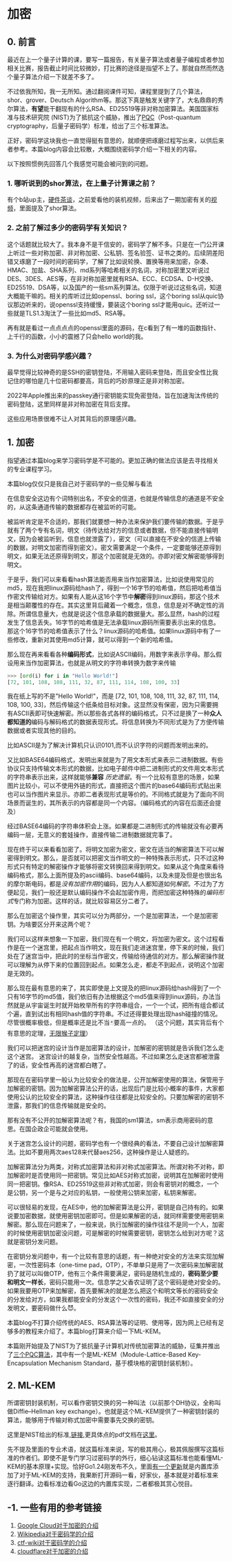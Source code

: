 # 加密

## 0. 前言

最近在上一个量子计算的课，要写一篇报告，有关量子算法或者量子编程或者参加相关比赛，报告截止时间比较微妙，打比赛的途径是指望不上了。那就自然而然选个量子算法介绍一下就差不多了。

不过依我所知，我一无所知。通过翻阅课件可知，课程里提到了几个算法，shor、grover、Deutsch Algorithm等。那这下真是触发关键字了，大名鼎鼎的秀尔算法，**有望**能干翻现有的什么RSA、ED25519等非对称加密算法。美国国家标准与技术研究院 (NIST)为了抵抗这个威胁，推出了[PQC](https://zh.wikipedia.org/wiki/%E5%90%8E%E9%87%8F%E5%AD%90%E5%AF%86%E7%A0%81%E5%AD%A6)（Post-quantum cryptography，后量子密码学）标准，给出了三个标准算法。

正好，密码学这块我也一直觉得挺有意思的，就顺便把琢磨过程写出来，以供后来者参考。本篇blog内容会比较散，大概围绕密码学介绍一下相关的内容。

以下按照惯例先回答几个我感觉可能会被问到的问题。

### 1. 哪听说到的shor算法，在上量子计算课之前？

有个b站up主，[硬件茶谈](https://space.bilibili.com/14871346)，之前爱看他的装机视频，后来出了一期加密有关的[视频](https://www.bilibili.com/video/BV1Eo4y1y7Dh/)，里面提及了shor算法。

### 2. 之前了解过多少的密码学有关知识？

这个话题就比较大了。我本身不是干信安的，密码学了解不多。只是在一门公开课上听过一些对称加密、非对称加密、公私钥、签名验签、证书之类的。后续阴差阳错又琢磨了一段时间的密码学，了解了比如说轮换、置换等用来加密，杂凑、HMAC、加盐、SHA系列、md系列等哈希相关的名词，对称加密里又听说过DES、3DES、AES等，在非对称加密里就有RSA、ECC、ECDSA、D-H交换、ED25519、DSA等，以及国产的一些sm系列算法。仅限于听说过这些名词，知道大概能干嘛的。相关的库听过比如openssl、boring ssl，这个boring ssl从quic协议那边听来的，说openssl支持缓慢，要装这个boring ssl才能用quic。还听过一些就是TLS1.3淘汰了一些比如md5、RSA等。

再有就是看过一点点点点的openssl里面的源码，在c看到了有一堆的函数指针、上千行的函数，小小的震撼了只会hello world的我。

### 3. 为什么对密码学感兴趣？

最早觉得比较神奇的是SSH的密钥登陆，不用输入密码来登陆，而且安全性比我记住的哪怕是几十位密码都要高，背后的巧妙原理正是非对称加密。

2022年Apple推出来的passkey通行密钥能实现免密登陆，旨在加速淘汰传统的密码登陆，这里同样是非对称加密在背后支撑。

这些应用场景很难不让人对其背后的原理感兴趣。

## 1. 加密

指望通过本篇blog来学习密码学是不可能的。更加正确的做法应该是去寻找相关的专业课程学习。

本篇blog仅仅只是我自己对于密码学的一些见解与看法

在信息安全这边有个词特别出名，不安全的信道，也就是传输信息的通道是不安全的，从这条通道传输的数据都存在被监听的可能。

被监听肯定是不合适的，那我们就要想一种办法来保护我们要传输的数据。于是乎就有了两个专有名词，明文（待传达给对方的信息或者数据，但不能直接传输明文，因为会被监听到，信息也就泄露了），密文（可以直接在不安全的信道上传输的数据，对明文加密而得到密文）。密文需要满足一个条件，一定要能够还原得到明文，如果无法还原得到明文，那这个加密就是无效的。亦即对密文解密能够得到明文。

于是乎，我们可以来看看hash算法能否用来当作加密算法，比如说使用常见的md5，现在我把linux源码给hash了，得到一个16字节的哈希值，然后把哈希值当作密文传输给对方。如果有人能从这16个字节中**解密**得到linux源码，那这个技术是相当颠覆性的存在。其实这里背后藏着一个概念，信息，信息是对不确定性的消除。所谓信息量大，也就是说这个信息承载的数据量大。那么显然，hash的过程发生了信息丢失。16字节的哈希值是无法承载linux源码所需要表示出来的信息。那这个16字节的哈希值表示了什么？linux源码的哈希值。如果linux源码中有了一些修改，重新对其使用md5计算，就可以得到一个新的哈希值。

那么现在再来看看各种**编码形式**，比如说ASCII编码，用数字来表示字母。那么假设用来当作加密算法，也就是从明文的字符串转换为数字来传输

```python
>>> [ord(i) for i in "Hello World!"]
[72, 101, 108, 108, 111, 32, 87, 111, 114, 108, 100, 33]
```

我在纸上写的不是"Hello World!"，而是 [72, 101, 108, 108, 111, 32, 87, 111, 114, 108, 100, 33]，然后传输这个纸条给目标对象。这显然没有保密，因为只需要拥有ASCII表即可快速解密。所以那些各式各样的编码格式，只不过是换了一种**众人都知道的**编码与解码格式的数据表现形式。将信息转换为不同形式是为了方便传输数据或者实现其他的目的。

比如ASCII是为了解决计算机只认识0101,而不认识字符的问题而发明出来的。

又比如BASE64编码格式，发明出来就是为了用文本形式来表示二进制数据。有些协议只支持传输文本形式的数据，比如电子邮件中把二进制形式的文件用文本形式的字符串表示出来，这样就能够**兼容** *历史遗留*。有一个比较有意思的场景，如果图片比较小，可以不使用外链的形式，直接把这个图片的base64编码形式贴出来也可以当作图片来显示。亦即二者表现形式是等价的。不同格式就是为了面向不同场景而诞生的，其所表示的内容都是同一个内容。（编码格式的内容在后面还会提及）

经过BASE64编码的字符串体积会上涨。如果都是二进制形式的传输就没有必要再编码一层，无意义的套娃操作，直接传输二进制数据就完事了。

现在终于可以来看看加密了。将明文加密为密文，密文在适当的解密算法下可以解密得到明文。那么，是否就可以把密文当作明文的一种特殊表示形式，只不过这种形式只有特定的解密操作才能够将密文转换回来得到明文。如果从这个角度来看待编码格式，那么上面所提及的ascii编码、base64编码，以及未提及但是也很出名的摩尔斯电码，都是*没有加密作用*的编码，因为人人都知道如何*解密*。不过为了方便起见，我们一般还是默认编码操作不会起加密作用，而把加密这种特殊的*编码形式*专门称为加密。这样的话，就比较容易区分二者了。

那么在加密这个操作里，其实可以分为两部分，一个是加密算法，一个是加密密钥。为啥要区分开来这两个呢？

我们可以这样来想象一下加密，我们现在有一个明文，将加密为密文。这个过程看作是在一个迷宫里，把起点当作明文，现在我们走进迷宫里，停下来的时候，我们处在了迷宫当中，把此时的坐标当作密文，传输给待通信的对方。那么解密操作就可以理解为从停下来的位置回到起点。如果怎么走，都走不到起点，说明这个加密是无效的。

那么现在最有意思的来了，其实即使是上文提及的把linux源码给hash得到了一个只有16字节的md5值，我们依旧有办法根据这个md5值来得到linux源码，办法当然就是从宇宙诞生时就开始枚举所有的字符串组合，一个一个试，把所有组合都试个遍，直到试出有相同hash值的字符串。不过还得要处理出现hash碰撞的情况。尽管很概率极低，但是概率还是比不当🃏要高一点的。
（这个问题，其实背后有个有意思的定理，[无限猴子定理](https://zh.m.wikipedia.org/wiki/%E7%84%A1%E9%99%90%E7%8C%B4%E5%AD%90%E5%AE%9A%E7%90%86)）

我们可以把迷宫的设计当作是加密算法的设计，加解密的密钥就是告诉我们怎么走这个迷宫。
迷宫设计的越复杂，当然安全性越高。不过如果怎么走迷宫都被泄露了的话，安全性再高的迷宫都白瞎了。

那现在在密码学里一般认为比较安全的做法是，公开加解密使用的算法，保管用于加解密的密钥。因为加解密算法公开的话，出现后门是比较小概率的事件，大家都使用公认的比较安全的算法，这种操作往往都是比较安全的。只要加解密的密钥不泄露，那我们的信息传输就是安全的。

那有没有不公开的加解密算法呢？有，我国的sm1算法，sm表示商用密码的意思。在国企政企可能就会使用。

关于迷宫怎么设计的问题，密码学也有一个很经典的看法，不要自己设计加解密算法。比如不要用两次aes128来代替aes256，这种操作是让人疑惑的。

加解密算法分为两类，对称式加密算法和非对称式加密算法。所谓对称不对称，即加解密时是否使用同一把密钥。常见比如AES对称式加密，说明其在加解密时使用同一把密钥。像RSA、ED25519这些非对称式加密，则会有密钥对的概念，一个是公钥，另一个是与之对应的私钥，一般使用公钥来加密，私钥来解密。

可以很轻易的发现，在AES中，他的加解密算法是公开，密钥是自己持有的。如果说要加密数据，就使用密钥加密即可。但是如果解密的话，就同样需要使用密钥来解密。那么现在问题来了，一般来说，执行加解密的操作往往不是同一个人，加密的时候使用密钥加密没问题，可是解密的时候需要密钥，密钥怎么给到对方呢？这就是密钥分发问题。

在密钥分发问题中，有一个比较有意思的话题，有一种绝对安全的方法来实现加解密，一次性密码本（one-time pad，OTP），不单单只是用了一次密码来加解密就扔了就可以叫做OTP，他有三个条件需要满足，密码是随机生成的，**密码至少要和明文一样长**，密码只能用一次。信息学之父香农证明了这个密码是绝对安全的。如果我要用OTP来加解密，首先要解决的就是怎么把这个和明文等长的密码安全的分发给对方，如果我都能安全的分发这个一次性的密码，我还不如直接安全的分发明文，要密码做什么😈。

本篇blog不打算介绍传统的AES、RSA算法等的证明、使用等，因为网上已经有足够多的教程来介绍了。本篇blog打算来介绍一下ML-KEM。

本篇刚开始提及了NIST为了抵抗量子计算机对传统加密算法的威胁，征集并推出了[三个PQC算法](https://csrc.nist.gov/projects/post-quantum-cryptography)，其中有一个是ML-KEM（Module-Lattice-Based Key-Encapsulation Mechanism Standard，基于模块格的密钥封装机制）。

## 2. ML-KEM

所谓密钥封装机制，可以看作密钥交换的另一种叫法（以前那个DH协议，全称叫做Diffie–Hellman key exchange）。也就是这个ML-KEM提供了一种密钥封装的算法，能够用于传输对称式加密中需要事先交换的密钥。

这里是NIST给出的标准,[链接](https://csrc.nist.gov/pubs/fips/203/final),更具体点的pdf文档在[这里](https://doi.org/10.6028/NIST.FIPS.203)。

先不提及里面的专业术语，就这篇标准来说，写的极其用心，极其佩服撰写这篇标准的作者们。即使不是专门学习过密码学的外行，细心钻读这篇标准也能看懂ML-KEM的基本原理+实现。恰好Go1.24刚发布不久，里面[有一个更新](https://go.dev/doc/go1.24#crypto-mlkem)就是内置库添加了对于ML-KEM的支持，我果断打开源码一看，好家伙，基本就是对着标准来逐行翻译。边看标准边看Go这边的内置库实现，二者都极其赏心悦目。

## -1. 一些有用的参考链接

1. [Google Cloud对于加密的介绍](https://cloud.google.com/learn/what-is-encryption?hl=zh-CN)
2. [Wikipedia对于密码学的介绍](https://zh.wikipedia.org/wiki/%E5%AF%86%E7%A0%81%E5%AD%A6)
3. [ctf-wiki对于密码学的介绍](https://ctf-wiki.org/crypto/introduction/)
4. [cloudflare对于加密的介绍](https://www.cloudflare-cn.com/learning/ssl/what-is-encryption/)
